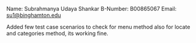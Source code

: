Name:		Subrahmanya Udaya Shankar
B-Number:	B00865067
Email:		su1@binghamton.edu

Added few test case scenarios to check for menu method also for locate and categories method, its working fine.


